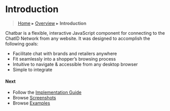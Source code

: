 Introduction
============

> [Home](index.md) ▸ [Overview](index.md#Overview) ▸ **Introduction**

Chatbar is a flexible, interactive JavaScript component for connecting to the ChatID Network from any website. It was designed to accomplish the following goals:

* Facilitate chat with brands and retailers anywhere
* Fit seamlessly into a shopper’s browsing process
* Intuitive to navigate & accessible from any desktop browser
* Simple to integrate

#### Next

* Follow the [Implementation Guide](implementation.md)
* Browse [Screenshots](screenshots.md)
* Browse [Examples](demos.md)

